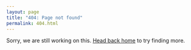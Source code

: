 ```yaml
---
layout: page
title: "404: Page not found"
permalink: 404.html
---
```


<p class="lead">Sorry, we are still working on this. <a href="{{ site.baseurl }}/">Head back home</a> to try finding more.</p>
